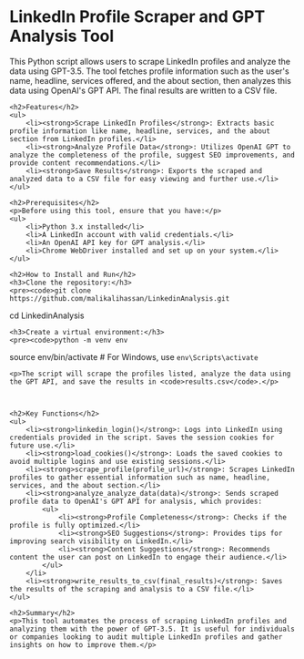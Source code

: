 <!DOCTYPE html>
<html lang="en">
<head>
    <meta charset="UTF-8">
    <meta name="viewport" content="width=device-width, initial-scale=1.0">
    <title>LinkedIn Profile Scraper and GPT Analysis Tool</title>
</head>
<body>
    <h1>LinkedIn Profile Scraper and GPT Analysis Tool</h1>
    <p>This Python script allows users to scrape LinkedIn profiles and analyze the data using GPT-3.5. The tool fetches profile information such as the user's name, headline, services offered, and the about section, then analyzes this data using OpenAI's GPT API. The final results are written to a CSV file.</p>

    <h2>Features</h2>
    <ul>
        <li><strong>Scrape LinkedIn Profiles</strong>: Extracts basic profile information like name, headline, services, and the about section from LinkedIn profiles.</li>
        <li><strong>Analyze Profile Data</strong>: Utilizes OpenAI GPT to analyze the completeness of the profile, suggest SEO improvements, and provide content recommendations.</li>
        <li><strong>Save Results</strong>: Exports the scraped and analyzed data to a CSV file for easy viewing and further use.</li>
    </ul>

    <h2>Prerequisites</h2>
    <p>Before using this tool, ensure that you have:</p>
    <ul>
        <li>Python 3.x installed</li>
        <li>A LinkedIn account with valid credentials.</li>
        <li>An OpenAI API key for GPT analysis.</li>
        <li>Chrome WebDriver installed and set up on your system.</li>
    </ul>

    <h2>How to Install and Run</h2>
    <h3>Clone the repository:</h3>
    <pre><code>git clone https://github.com/malikalihassan/LinkedinAnalysis.git
cd LinkedinAnalysis
</code></pre>

    <h3>Create a virtual environment:</h3>
    <pre><code>python -m venv env
source env/bin/activate  # For Windows, use `env\Scripts\activate`


    <p>The script will scrape the profiles listed, analyze the data using the GPT API, and save the results in <code>results.csv</code>.</p>

    

    <h2>Key Functions</h2>
    <ul>
        <li><strong>linkedin_login()</strong>: Logs into LinkedIn using credentials provided in the script. Saves the session cookies for future use.</li>
        <li><strong>load_cookies()</strong>: Loads the saved cookies to avoid multiple logins and use existing sessions.</li>
        <li><strong>scrape_profile(profile_url)</strong>: Scrapes LinkedIn profiles to gather essential information such as name, headline, services, and the about section.</li>
        <li><strong>analyze_analyze_data(data)</strong>: Sends scraped profile data to OpenAI's GPT API for analysis, which provides:
            <ul>
                <li><strong>Profile Completeness</strong>: Checks if the profile is fully optimized.</li>
                <li><strong>SEO Suggestions</strong>: Provides tips for improving search visibility on LinkedIn.</li>
                <li><strong>Content Suggestions</strong>: Recommends content the user can post on LinkedIn to engage their audience.</li>
            </ul>
        </li>
        <li><strong>write_results_to_csv(final_results)</strong>: Saves the results of the scraping and analysis to a CSV file.</li>
    </ul>

    <h2>Summary</h2>
    <p>This tool automates the process of scraping LinkedIn profiles and analyzing them with the power of GPT-3.5. It is useful for individuals or companies looking to audit multiple LinkedIn profiles and gather insights on how to improve them.</p>
</body>
</html>
